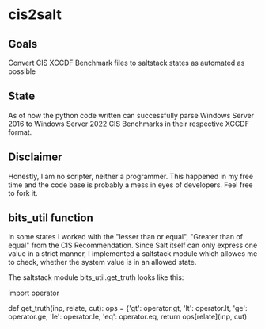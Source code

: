 # cis2salt

## Goals
Convert CIS XCCDF Benchmark files to saltstack states as automated as possible

## State
As of now the python code written can successfully parse Windows Server 2016 to Windows Server 2022 CIS Benchmarks in their respective XCCDF format.

## Disclaimer
Honestly, I am no scripter, neither a programmer. This happened in my free time and the code base is probably a mess in eyes of developers. Feel free to fork it.


## bits_util function
In some states I worked with the "lesser than or equal", "Greater than of equal" from the CIS Recommendation. Since Salt itself can only express one value in a strict manner, I implemented a saltstack module which allowes me to check, whether the system value is in an allowed state.

The saltstack module bits_util.get_truth looks like this:

import operator

def get_truth(inp, relate, cut):
    ops = {'gt': operator.gt,
           'lt': operator.lt,
           'ge': operator.ge,
           'le': operator.le,
           'eq': operator.eq,
    return ops[relate](inp, cut)
